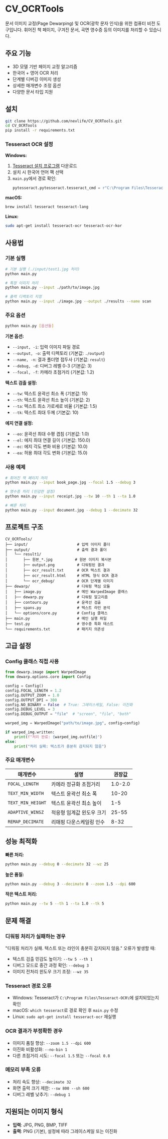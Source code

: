 # CV_OCRTools

문서 이미지 교정(Page Dewarping) 및 OCR(광학 문자 인식)을 위한 컴퓨터 비전 도구입니다. 휘어진 책 페이지, 구겨진 문서, 곡면 영수증 등의 이미지를 처리할 수 있습니다.

## 주요 기능

- 3D 모델 기반 페이지 교정 알고리즘
- 한국어 + 영어 OCR 처리
- 단계별 디버깅 이미지 생성
- 상세한 매개변수 조정 옵션
- 다양한 문서 타입 지원

## 설치

```bash
git clone https://github.com/nevlife/CV_OCRTools.git
cd CV_OCRTools
pip install -r requirements.txt
```

### Tesseract OCR 설정

**Windows:**
1. [Tesseract 설치 프로그램](https://github.com/UB-Mannheim/tesseract/wiki) 다운로드
2. 설치 시 한국어 언어 팩 선택
3. `main.py`에서 경로 확인:
   ```python
   pytesseract.pytesseract.tesseract_cmd = r"C:\Program Files\Tesseract-OCR\tesseract.exe"
   ```

**macOS:**
```bash
brew install tesseract tesseract-lang
```

**Linux:**
```bash
sudo apt-get install tesseract-ocr tesseract-ocr-kor
```

## 사용법

### 기본 실행

```bash
# 기본 실행 (./input/test1.jpg 처리)
python main.py

# 특정 이미지 처리
python main.py --input ./path/to/image.jpg

# 출력 디렉토리 지정
python main.py --input ./image.jpg --output ./results --name scan
```

### 주요 옵션

```bash
python main.py [옵션들]
```

**기본 옵션:**
- `--input, -i`: 입력 이미지 파일 경로
- `--output, -o`: 출력 디렉토리 (기본값: `./output`)
- `--name, -n`: 결과 폴더명 접두사 (기본값: `result`)
- `--debug, -d`: 디버그 레벨 0-3 (기본값: 3)
- `--focal, -f`: 카메라 초점거리 (기본값: 1.2)

**텍스트 검출 설정:**
- `--tw`: 텍스트 윤곽선 최소 폭 (기본값: 15)
- `--th`: 텍스트 윤곽선 최소 높이 (기본값: 2)
- `--ta`: 텍스트 최소 가로세로 비율 (기본값: 1.5)
- `--tk`: 텍스트 최대 두께 (기본값: 10)

**에지 연결 설정:**
- `--eo`: 윤곽선 최대 수평 겹침 (기본값: 1.0)
- `--el`: 에지 최대 연결 길이 (기본값: 150.0)
- `--ec`: 에지 각도 변화 비용 (기본값: 10.0)
- `--ea`: 허용 최대 각도 변화 (기본값: 15.0)

### 사용 예제

```bash
# 휘어진 책 페이지 처리
python main.py --input book_page.jpg --focal 1.5 --debug 3

# 영수증 처리 (민감한 설정)
python main.py --input receipt.jpg --tw 10 --th 1 --ta 1.0

# 빠른 처리
python main.py --input document.jpg --debug 1 --decimate 32
```

## 프로젝트 구조

```
CV_OCRTools/
├── input/                      # 입력 이미지 폴더
├── output/                     # 출력 결과 폴더
│   └── result1/
│       ├── 원본_*.jpg          # 원본 이미지 복사본
│       ├── output.png          # 디워핑된 결과
│       ├── ocr_result.txt      # OCR 텍스트 결과
│       ├── ocr_result.html     # HTML 형식 OCR 결과
│       └── ocr_debug/          # OCR 단계별 이미지
├── dewarp/                     # 디워핑 핵심 모듈
│   ├── image.py                # 메인 WarpedImage 클래스
│   ├── dewarp.py               # 디워핑 알고리즘
│   ├── contours.py             # 윤곽선 검출
│   ├── spans.py                # 텍스트 라인 분석
│   └── options/core.py         # Config 클래스
├── main.py                     # 메인 실행 파일
├── test.py                     # 영수증 특화 테스트
└── requirements.txt            # 패키지 의존성
```

## 고급 설정

### Config 클래스 직접 사용

```python
from dewarp.image import WarpedImage
from dewarp.options.core import Config

config = Config()
config.FOCAL_LENGTH = 1.2
config.OUTPUT_ZOOM = 1.0
config.OUTPUT_DPI = 300
config.NO_BINARY = False  # True: 그레이스케일, False: 이진화
config.DEBUG_LEVEL = 3
config.DEBUG_OUTPUT = "file"  # "screen", "file", "both"

warped_img = WarpedImage("path/to/image.jpg", config=config)

if warped_img.written:
    print(f"처리 완료: {warped_img.outfile}")
else:
    print("처리 실패: 텍스트가 충분히 감지되지 않음")
```

### 주요 매개변수

| 매개변수 | 설명 | 권장값 |
|---------|------|---------|
| `FOCAL_LENGTH` | 카메라 정규화 초점거리 | 1.0-2.0 |
| `TEXT_MIN_WIDTH` | 텍스트 윤곽선 최소 폭 | 10-20 |
| `TEXT_MIN_HEIGHT` | 텍스트 윤곽선 최소 높이 | 1-5 |
| `ADAPTIVE_WINSZ` | 적응형 임계값 윈도우 크기 | 25-55 |
| `REMAP_DECIMATE` | 리매핑 다운스케일링 인수 | 8-32 |

## 성능 최적화

**빠른 처리:**
```bash
python main.py --debug 0 --decimate 32 --wz 25
```

**높은 품질:**
```bash
python main.py --debug 3 --decimate 8 --zoom 1.5 --dpi 600
```

**작은 텍스트 처리:**
```bash
python main.py --tw 5 --th 1 --ta 1.0 --tk 5
```

## 문제 해결

### 디워핑 처리가 실패하는 경우

"디워핑 처리가 실패. 텍스트 또는 라인이 충분히 감지되지 않음." 오류가 발생할 때:

- 텍스트 검출 민감도 높이기: `--tw 5 --th 1`
- 디버그 모드로 중간 과정 확인: `--debug 3`
- 이미지 전처리 윈도우 크기 조정: `--wz 35`

### Tesseract 경로 오류

- Windows: Tesseract가 `C:\Program Files\Tesseract-OCR\`에 설치되었는지 확인
- macOS: `which tesseract`로 경로 확인 후 `main.py` 수정
- Linux: `sudo apt-get install tesseract-ocr` 재실행

### OCR 결과가 부정확한 경우

- 이미지 품질 향상: `--zoom 1.5 --dpi 600`
- 이진화 비활성화: `--no-bin 1`
- 다른 초점거리 시도: `--focal 1.5` 또는 `--focal 0.8`

### 메모리 부족 오류

- 처리 속도 향상: `--decimate 32`
- 화면 출력 크기 제한: `--sw 800 --sh 600`
- 디버그 레벨 낮추기: `--debug 1`

## 지원되는 이미지 형식

- **입력**: JPG, PNG, BMP, TIFF
- **출력**: PNG (기본), 설정에 따라 그레이스케일 또는 이진화